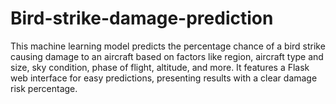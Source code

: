 # Bird-strike-damage-prediction
This machine learning model predicts the percentage chance of a bird strike causing damage to an aircraft based on factors like region, aircraft type and size, sky condition, phase of flight, altitude, and more. It features a Flask web interface for easy predictions, presenting results with a clear damage risk percentage.
